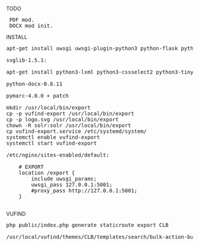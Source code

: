 
TODO
<pre>
 PDF mod.
 DOCX mod init.
</pre>
INSTALL
<pre>
apt-get install uwsgi uwsgi-plugin-python3 python-flask python3-reportlab

svglib-1.5.1:

apt-get install python3-lxml python3-cssselect2 python3-tinycss2

python-docx-0.8.11

pymarc-4.0.0 + patch

mkdir /usr/local/bin/export
cp -p vufind-export /usr/local/bin/export
cp -p logo.svg /usr/local/bin/export
chown -R solr:solr /usr/local/bin/export
cp vufind-export.service /etc/systemd/system/
systemctl enable vufind-export
systemctl start vufind-export

/etc/nginx/sites-enabled/default:

	# EXPORT
	location /export {
		include uwsgi_params;
		uwsgi_pass 127.0.0.1:5001;
		#proxy_pass http://127.0.0.1:5001;
	}

</pre>
VUFIND
<pre>
php public/index.php generate staticroute export CLB

/usr/local/vufind/themes/CLB/templates/search/bulk-action-buttons.phtml
</pre>
